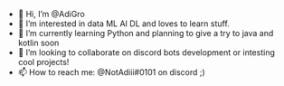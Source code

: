 - 👋 Hi, I’m @AdiGro
- 👀 I’m interested in data ML AI DL and loves to learn stuff.
- 🌱 I’m currently learning Python and planning to give a try to java and kotlin soon
- 💞️ I’m looking to collaborate on discord bots development or intesting cool projects!
- 📫 How to reach me: @NotAdiii#0101 on discord ;)

<!---
AdiGro/AdiGro is a ✨ special ✨ repository because its `README.md` (this file) appears on your GitHub profile.
You can click the Preview link to take a look at your changes.
--->
